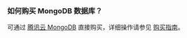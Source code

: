 ### 如何购买 MongoDB 数据库？
可通过 [腾讯云 MongoDB](https://buy.cloud.tencent.com/mongodb) 直接购买，详细操作请参见 [购买指南](https://intl.cloud.tencent.com/document/product/240/3551)。
